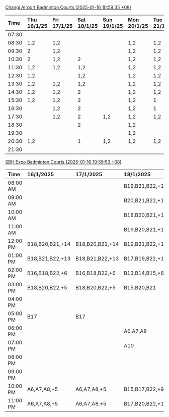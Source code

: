 [Changi Airport Badminton Courts (2025-01-16 10:59:35 +08)](https://www.carc.org.sg/FacilityBooking.aspx)

| Time   | Thu 16/1/25   | Fri 17/1/25   | Sat 18/1/25   | Sun 19/1/25   | Mon 20/1/25   | Tue 21/1/25   | Wed 22/1/25   |
|:-------|:--------------|:--------------|:--------------|:--------------|:--------------|:--------------|:--------------|
| 07:30  |               |               |               |               |               |               |               |
| 08:30  | 1,2           | 1,2           |               |               | 1,2           | 1,2           | 1,2           |
| 09:30  | 2             | 1,2           |               |               | 1,2           | 1,2           | 1,2           |
| 10:30  | 2             | 1,2           | 2             |               | 1,2           | 1,2           | 1,2           |
| 11:30  | 1,2           | 1,2           | 1,2           |               | 1,2           | 1,2           | 1,2           |
| 12:30  | 1,2           |               | 1,2           |               | 1,2           | 1,2           | 1,2           |
| 13:30  | 1,2           | 1,2           | 1,2           |               | 1,2           | 1,2           | 1,2           |
| 14:30  | 1,2           | 1,2           | 2             |               | 1,2           | 1,2           | 1,2           |
| 15:30  | 1,2           | 1,2           | 2             |               | 1,2           | 1             | 1,2           |
| 16:30  |               | 1,2           | 2             |               | 1,2           | 1             | 1,2           |
| 17:30  |               | 1,2           | 2             | 1,2           | 1,2           | 1,2           | 2             |
| 18:30  |               |               | 2             |               | 1,2           |               |               |
| 19:30  |               |               |               |               | 1,2           |               | 1,2           |
| 20:30  | 1,2           |               | 1             | 1,2           | 1,2           | 1,2           | 1,2           |
| 21:30  |               |               |               |               |               |               |               |

[SBH Expo Badminton Courts (2025-01-16 10:59:53 +08)](https://singaporebadmintonhall.getomnify.com/widgets/O3MRKGBH359GA55KHMG1RD)

| Time     | 16/1/2025       | 17/1/2025       | 18/1/2025       | 19/1/2025       | 20/1/2025       | 21/1/2025       | 22/1/2025       |
|:---------|:----------------|:----------------|:----------------|:----------------|:----------------|:----------------|:----------------|
| 08:00 AM |                 |                 | B19,B21,B22,+13 | A6,B15          | B19,B21,B22,+10 | B19,B21,B22,+14 | B19,B21,B22,+19 |
| 09:00 AM |                 |                 | B20,B21,B22,+14 |                 |                 | B19,B21,B22,+14 | B19,B21,B22,+19 |
| 10:00 AM |                 |                 | B18,B20,B21,+16 |                 |                 | B19,B21,B22,+18 | B19,B21,B22,+16 |
| 11:00 AM |                 |                 | B19,B20,B21,+17 |                 |                 | B19,B21,B22,+18 | B19,B21,B22,+17 |
| 12:00 PM | B18,B20,B21,+14 | B18,B20,B21,+14 | B19,B21,B22,+18 |                 |                 | B19,B21,B22,+14 | B19,B21,B22,+19 |
| 01:00 PM | B18,B21,B22,+13 | B18,B21,B22,+13 | B17,B19,B22,+13 |                 |                 | B19,B21,B22,+14 | B19,B21,B22,+19 |
| 02:00 PM | B16,B18,B22,+6  | B16,B18,B22,+6  | B13,B14,B15,+6  |                 |                 | B19,B21,B22,+17 | B19,B21,B22,+18 |
| 03:00 PM | B18,B20,B22,+5  | B18,B20,B22,+5  | B15,B20,B21     |                 |                 | B19,B20,B22,+7  | B19,B21,B22,+7  |
| 04:00 PM |                 |                 |                 |                 |                 | B19,B20,B22,+6  | B20,B21,B22,+4  |
| 05:00 PM | B17             | B17             |                 |                 |                 | B19,B21,B22,+10 | B14,B15,B16,+2  |
| 06:00 PM |                 |                 | A6,A7,A8        |                 |                 |                 |                 |
| 07:00 PM |                 |                 | A10             |                 |                 | A8              |                 |
| 08:00 PM |                 |                 |                 |                 | B18,B20,B21,+7  |                 |                 |
| 09:00 PM |                 |                 |                 |                 | B19,B21,B22,+13 |                 | B21             |
| 10:00 PM | A6,A7,A8,+5     | A6,A7,A8,+5     | B15,B17,B22,+9  | B20,B21,B22,+14 | A10,A8,A9,+6    | A10,A8,A9,+7    | A10,A8,A9,+7    |
| 11:00 PM | A6,A7,A8,+5     | A6,A7,A8,+5     | B17,B20,B22,+10 | B20,B21,B22,+15 | A10,A8,A9,+7    | A10,A8,A9,+7    | A10,A8,A9,+7    |
